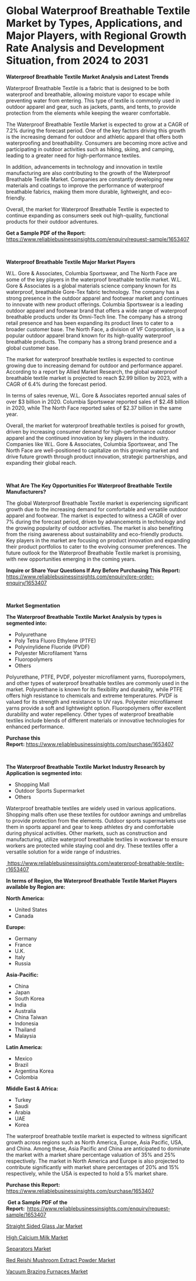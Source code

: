 <p><h1>Global Waterproof Breathable Textile Market by Types, Applications, and Major Players, with Regional Growth Rate Analysis and Development Situation, from 2024 to 2031</h1></p><p><strong>Waterproof Breathable Textile Market Analysis and Latest Trends</strong></p>
<p><p>Waterproof Breathable Textile is a fabric that is designed to be both waterproof and breathable, allowing moisture vapor to escape while preventing water from entering. This type of textile is commonly used in outdoor apparel and gear, such as jackets, pants, and tents, to provide protection from the elements while keeping the wearer comfortable.</p><p>The Waterproof Breathable Textile Market is expected to grow at a CAGR of 7.2% during the forecast period. One of the key factors driving this growth is the increasing demand for outdoor and athletic apparel that offers both waterproofing and breathability. Consumers are becoming more active and participating in outdoor activities such as hiking, skiing, and camping, leading to a greater need for high-performance textiles.</p><p>In addition, advancements in technology and innovation in textile manufacturing are also contributing to the growth of the Waterproof Breathable Textile Market. Companies are constantly developing new materials and coatings to improve the performance of waterproof breathable fabrics, making them more durable, lightweight, and eco-friendly.</p><p>Overall, the market for Waterproof Breathable Textile is expected to continue expanding as consumers seek out high-quality, functional products for their outdoor adventures.</p></p>
<p><strong>Get a Sample PDF of the Report:&nbsp;</strong> <a href="https://www.reliablebusinessinsights.com/enquiry/request-sample/1653407">https://www.reliablebusinessinsights.com/enquiry/request-sample/1653407</a></p>
<p>&nbsp;</p>
<p><strong>Waterproof Breathable Textile Major Market Players</strong></p>
<p><p>W.L. Gore & Associates, Columbia Sportswear, and The North Face are some of the key players in the waterproof breathable textile market. W.L. Gore & Associates is a global materials science company known for its waterproof, breathable Gore-Tex fabric technology. The company has a strong presence in the outdoor apparel and footwear market and continues to innovate with new product offerings. Columbia Sportswear is a leading outdoor apparel and footwear brand that offers a wide range of waterproof breathable products under its Omni-Tech line. The company has a strong retail presence and has been expanding its product lines to cater to a broader customer base. The North Face, a division of VF Corporation, is a popular outdoor apparel brand known for its high-quality waterproof breathable products. The company has a strong brand presence and a global customer base.</p><p>The market for waterproof breathable textiles is expected to continue growing due to increasing demand for outdoor and performance apparel. According to a report by Allied Market Research, the global waterproof breathable textile market is projected to reach $2.99 billion by 2023, with a CAGR of 6.4% during the forecast period.</p><p>In terms of sales revenue, W.L. Gore & Associates reported annual sales of over $3 billion in 2020. Columbia Sportswear reported sales of $2.48 billion in 2020, while The North Face reported sales of $2.37 billion in the same year.</p><p>Overall, the market for waterproof breathable textiles is poised for growth, driven by increasing consumer demand for high-performance outdoor apparel and the continued innovation by key players in the industry. Companies like W.L. Gore & Associates, Columbia Sportswear, and The North Face are well-positioned to capitalize on this growing market and drive future growth through product innovation, strategic partnerships, and expanding their global reach.</p></p>
<p>&nbsp;</p>
<p><strong>What Are The Key Opportunities For Waterproof Breathable Textile Manufacturers?</strong></p>
<p><p>The global Waterproof Breathable Textile market is experiencing significant growth due to the increasing demand for comfortable and versatile outdoor apparel and footwear. The market is expected to witness a CAGR of over 7% during the forecast period, driven by advancements in technology and the growing popularity of outdoor activities. The market is also benefiting from the rising awareness about sustainability and eco-friendly products. Key players in the market are focusing on product innovation and expanding their product portfolios to cater to the evolving consumer preferences. The future outlook for the Waterproof Breathable Textile market is promising, with new opportunities emerging in the coming years.</p></p>
<p><strong>Inquire or Share Your Questions If Any Before Purchasing This Report:</strong> <a href="https://www.reliablebusinessinsights.com/enquiry/pre-order-enquiry/1653407">https://www.reliablebusinessinsights.com/enquiry/pre-order-enquiry/1653407</a></p>
<p>&nbsp;</p>
<p><strong>Market Segmentation</strong></p>
<p><strong>The Waterproof Breathable Textile Market Analysis by types is segmented into:</strong></p>
<p><ul><li>Polyurethane</li><li>Poly Tetra Fluoro Ethylene (PTFE)</li><li>Polyvinylidene Fluoride (PVDF)</li><li>Polyester Microfilament Yarns</li><li>Fluoropolymers</li><li>Others</li></ul></p>
<p><p>Polyurethane, PTFE, PVDF, polyester microfilament yarns, fluoropolymers, and other types of waterproof breathable textiles are commonly used in the market. Polyurethane is known for its flexibility and durability, while PTFE offers high resistance to chemicals and extreme temperatures. PVDF is valued for its strength and resistance to UV rays. Polyester microfilament yarns provide a soft and lightweight option. Fluoropolymers offer excellent durability and water repellency. Other types of waterproof breathable textiles include blends of different materials or innovative technologies for enhanced performance.</p></p>
<p><strong>Purchase this Report:&nbsp;</strong><a href="https://www.reliablebusinessinsights.com/purchase/1653407">https://www.reliablebusinessinsights.com/purchase/1653407</a></p>
<p>&nbsp;</p>
<p><strong>The Waterproof Breathable Textile Market Industry Research by Application is segmented into:</strong></p>
<p><ul><li>Shopping Mall</li><li>Outdoor Sports Supermarket</li><li>Others</li></ul></p>
<p><p>Waterproof breathable textiles are widely used in various applications. Shopping malls often use these textiles for outdoor awnings and umbrellas to provide protection from the elements. Outdoor sports supermarkets use them in sports apparel and gear to keep athletes dry and comfortable during physical activities. Other markets, such as construction and manufacturing, utilize waterproof breathable textiles in workwear to ensure workers are protected while staying cool and dry. These textiles offer a versatile solution for a wide range of industries.</p></p>
<p><a href="https://www.reliablebusinessinsights.com/waterproof-breathable-textile-r1653407">&nbsp;https://www.reliablebusinessinsights.com/waterproof-breathable-textile-r1653407</a></p>
<p><strong>In terms of Region, the Waterproof Breathable Textile Market Players available by Region are:</strong></p>
<p>
    <p> <strong> North America: </strong>
        <ul>
            <li>United States</li>
            <li>Canada</li>
        </ul>
        </p> 
    <p> <strong> Europe: </strong>
        <ul>
            <li>Germany</li>
            <li>France</li>
            <li>U.K.</li>
            <li>Italy</li>
            <li>Russia</li>
        </ul>
        </p> 
    <p> <strong> Asia-Pacific: </strong>
        <ul>
            <li>China</li>
            <li>Japan</li>
            <li>South Korea</li>
            <li>India</li>
            <li>Australia</li>
            <li>China Taiwan</li>
            <li>Indonesia</li>
            <li>Thailand</li>
            <li>Malaysia</li>
        </ul>
        </p> 
    <p> <strong> Latin America: </strong>
        <ul>
            <li>Mexico</li>
            <li>Brazil</li>
            <li>Argentina Korea</li>
            <li>Colombia</li>
        </ul>
        </p> 
    <p> <strong> Middle East & Africa: </strong>
        <ul>
            <li>Turkey</li>
            <li>Saudi</li>
            <li>Arabia</li>
            <li>UAE</li>
            <li>Korea</li>
        </ul>
    </p>
    </p>
<p><p>The waterproof breathable textile market is expected to witness significant growth across regions such as North America, Europe, Asia Pacific, USA, and China. Among these, Asia Pacific and China are anticipated to dominate the market with a market share percentage valuation of 35% and 25% respectively. The market in North America and Europe is also projected to contribute significantly with market share percentages of 20% and 15% respectively, while the USA is expected to hold a 5% market share.</p></p>
<p><strong>Purchase this Report: </strong><a href="https://www.reliablebusinessinsights.com/purchase/1653407">https://www.reliablebusinessinsights.com/purchase/1653407</a></p>
<p>&nbsp;<strong>Get a Sample PDF of the Report:&nbsp;&nbsp;</strong><a href="https://www.reliablebusinessinsights.com/enquiry/request-sample/1653407">https://www.reliablebusinessinsights.com/enquiry/request-sample/1653407</a></p>
<p><strong></strong></p>
<p><p><a href="https://www.linkedin.com/pulse/straight-sided-glass-jar-market-trends-analysis-opportunities-j00af?trackingId=rjTb%2BlFHTR%2BvHxA1DvEPcQ%3D%3D">Straight Sided Glass Jar Market</a></p><p><a href="https://medium.com/@clarenceuvalis67867/high-calcium-milk-market-forecasts-market-trends-and-impact-analysis-2024-2031-968eabc93c28">High Calcium Milk Market</a></p><p><a href="https://github.com/alexxisgm/Market-Research-Report-List-2/blob/main/separators-market.md">Separators Market</a></p><p><a href="https://medium.com/@charles.fisher4346/global-red-reishi-mushroom-extract-powder-market-status-2024-2031-and-forecast-by-region-1a852c3203b0">Red Reishi Mushroom Extract Powder Market</a></p><p><a href="https://github.com/sifatuddin25/Market-Research-Report-List-2/blob/main/vacuum-brazing-furnaces-market.md">Vacuum Brazing Furnaces Market</a></p></p>